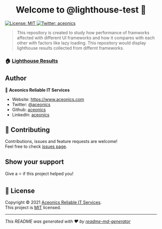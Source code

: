 <h1 align="center">Welcome to @lighthouse-test 👋</h1>
<p>
  <a href="https://github.com/lighthouse-test/lighthouse-test.github.io/blob/main/LICENSE" target="_blank">
    <img alt="License: MIT" src="https://img.shields.io/github/license/@lighthouse-test/badge-generator" />
  </a>
  <a href="https://twitter.com/aceonics" target="_blank">
    <img alt="Twitter: aceonics" src="https://img.shields.io/twitter/follow/aceonics.svg?style=social" />
  </a>
</p>

> This repository is created to study how performance of framworks affected with different UI frameworks and how it compares with each other with factors like lazy loading. This repository would display lighthouse results collected from differnt frameworks.

### 🏠 [Lighthouse Results](https://lighthouse-test.github.io)

## Author

👤 **Aceonics Reliable IT Services**

* Website: https://www.aceonics.com
* Twitter: [@aceonics](https://twitter.com/aceonics)
* Github: [aceonics](https://github.com/aceonics)
* LinkedIn: [aceonics](https://linkedin.com/company/aceonics)

## 🤝 Contributing

Contributions, issues and feature requests are welcome!<br />Feel free to check [issues page](https://github.com/lighthouse-test/badge-generator/issues). 

## Show your support

Give a ⭐️ if this project helped you!

## 📝 License

Copyright © 2021 [Aceonics Reliable IT Services](https://github.com/aceonics).<br />
This project is [MIT](https://github.com/lighthouse-test/badge-generator/blob/master/LICENSE) licensed.

***
_This README was generated with ❤️ by [readme-md-generator](https://github.com/kefranabg/readme-md-generator)_